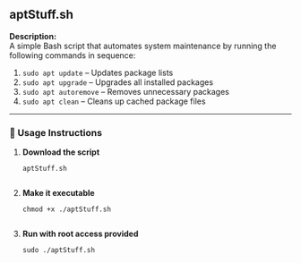 ## aptStuff.sh

**Description:**  
A simple Bash script that automates system maintenance by running the following commands in sequence:

1. `sudo apt update` – Updates package lists  
2. `sudo apt upgrade` – Upgrades all installed packages  
3. `sudo apt autoremove` – Removes unnecessary packages  
4. `sudo apt clean` – Cleans up cached package files

---

### 🧩 Usage Instructions

1. **Download the script**
   ```
   aptStuff.sh

   
2. **Make it executable**
   ```
   chmod +x ./aptStuff.sh


3. **Run with root access provided**
   ```
   sudo ./aptStuff.sh
